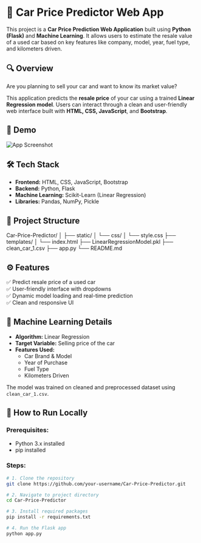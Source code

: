 # 🚗 Car Price Predictor Web App

This project is a **Car Price Prediction Web Application** built using **Python (Flask)** and **Machine Learning**. It allows users to estimate the resale value of a used car based on key features like company, model, year, fuel type, and kilometers driven.

## 🔍 Overview

Are you planning to sell your car and want to know its market value?

This application predicts the **resale price** of your car using a trained **Linear Regression model**. Users can interact through a clean and user-friendly web interface built with **HTML, CSS, JavaScript**, and **Bootstrap**.

## 📸 Demo

![App Screenshot](static/images/demo-screenshot.png) <!-- Replace with actual image path -->

## 🛠️ Tech Stack

- **Frontend:** HTML, CSS, JavaScript, Bootstrap
- **Backend:** Python, Flask
- **Machine Learning:** Scikit-Learn (Linear Regression)
- **Libraries:** Pandas, NumPy, Pickle

## 📂 Project Structure
Car-Price-Predictor/
│
├── static/
│ └── css/
│ └── style.css
├── templates/
│ └── index.html
├── LinearRegressionModel.pkl
├── clean_car_1.csv
├── app.py
└── README.md



## ⚙️ Features

✅ Predict resale price of a used car  
✅ User-friendly interface with dropdowns  
✅ Dynamic model loading and real-time prediction   
✅ Clean and responsive UI

## 🧠 Machine Learning Details

- **Algorithm:** Linear Regression
- **Target Variable:** Selling price of the car
- **Features Used:**  
  - Car Brand & Model  
  - Year of Purchase  
  - Fuel Type  
  - Kilometers Driven

The model was trained on cleaned and preprocessed dataset using `clean_car_1.csv`.

## 🚀 How to Run Locally

### Prerequisites:

- Python 3.x installed
- pip installed

### Steps:

```bash
# 1. Clone the repository
git clone https://github.com/your-username/Car-Price-Predictor.git

# 2. Navigate to project directory
cd Car-Price-Predictor

# 3. Install required packages
pip install -r requirements.txt

# 4. Run the Flask app
python app.py
